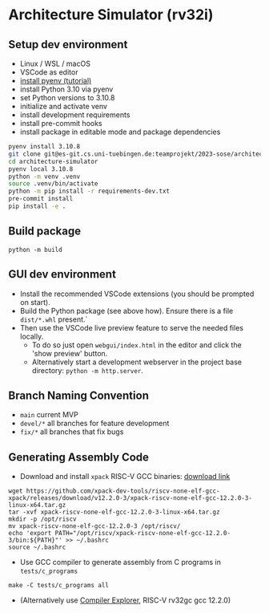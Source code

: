 # Architecture Simulator (rv32i)

## Setup dev environment
- Linux / WSL / macOS
- VSCode as editor
- [install pyenv (tutorial)](https://k0nze.dev/posts/install-pyenv-venv-vscode/)
- install Python 3.10 via pyenv
- set Python versions to 3.10.8
- initialize and activate venv
- install development requirements
- install pre-commit hooks
- install package in editable mode and package dependencies

```bash
pyenv install 3.10.8
git clone git@es-git.cs.uni-tuebingen.de:teamprojekt/2023-sose/architecture-simulator.git
cd architecture-simulator
pyenv local 3.10.8
python -m venv .venv
source .venv/bin/activate
python -m pip install -r requirements-dev.txt
pre-commit install
pip install -e .
```

## Build package

```
python -m build
```

## GUI dev environment

- Install the recommended VSCode extensions (you should be prompted on start).
- Build the Python package (see above how). Ensure there is a file `dist/*.whl` present.`
- Then use the VSCode live preview feature to serve the needed files locally.
  - To do so just open `webgui/index.html` in the editor and click the 'show preview' button.
  - Alternatively start a development webserver in the project base directory: `python -m http.server`.

## Branch Naming Convention

* `main` current MVP
* `devel/*` all branches for feature development
* `fix/*` all branches that fix bugs

## Generating Assembly Code

* Download and install `xpack` RISC-V GCC binaries: [download link](https://github.com/xpack-dev-tools/riscv-none-elf-gcc-xpack/releases/)

```
wget https://github.com/xpack-dev-tools/riscv-none-elf-gcc-xpack/releases/download/v12.2.0-3/xpack-riscv-none-elf-gcc-12.2.0-3-linux-x64.tar.gz
tar -xvf xpack-riscv-none-elf-gcc-12.2.0-3-linux-x64.tar.gz
mkdir -p /opt/riscv
mv xpack-riscv-none-elf-gcc-12.2.0-3 /opt/riscv/
echo 'export PATH="/opt/riscv/xpack-riscv-none-elf-gcc-12.2.0-3/bin:${PATH}"' >> ~/.bashrc
source ~/.bashrc
```

* Use GCC compiler to generate assembly from C programs in `tests/c_programs`
```
make -C tests/c_programs all
```

* (Alternatively use [Compiler Explorer](https://godbolt.org/), RISC-V rv32gc gcc 12.2.0)

